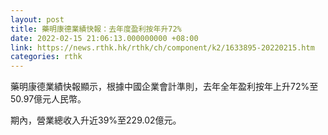 ```yaml
---
layout: post
title: 藥明康德業績快報：去年度盈利按年升72%
date: 2022-02-15 21:06:13.000000000 +08:00
link: https://news.rthk.hk/rthk/ch/component/k2/1633895-20220215.htm
categories: rthk
---
```


藥明康德業績快報顯示，根據中國企業會計準則，去年全年盈利按年上升72%至50.97億元人民幣。

期內，營業總收入升近39%至229.02億元。
